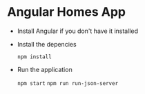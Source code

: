 # Angular Homes App
- Install Angular if you don't have it installed

- Install the depencies

  `npm install` 

- Run the application 

  `npm start`
  `npm run run-json-server`